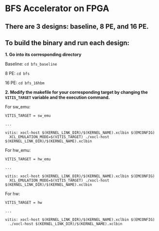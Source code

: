 # BFS Accelerator on FPGA

## There are 3 designs: baseline, 8 PE, and 16 PE. 
## To build the binary and run each design: 

**1. Go into its corresponding directory**

Baseline: `cd bfs_baseline`

8 PE: `cd bfs`

16 PE: `cd bfs_16hbm`

**2. Modify the makefile for your corresponding target by changing the `VITIS_TARGET` variable and the execution command.** 

For sw_emu:
```
VITIS_TARGET = sw_emu

...

vitis: xocl-host $(KERNEL_LINK_DIR)/$(KERNEL_NAME).xclbin $(EMCONFIG)
  XCL_EMULATION_MODE=$(VITIS_TARGET) ./xocl-host $(KERNEL_LINK_DIR)/$(KERNEL_NAME).xclbin
```

For hw_emu:
```
VITIS_TARGET = hw_emu

...

vitis: xocl-host $(KERNEL_LINK_DIR)/$(KERNEL_NAME).xclbin $(EMCONFIG)
  XCL_EMULATION_MODE=$(VITIS_TARGET) ./xocl-host $(KERNEL_LINK_DIR)/$(KERNEL_NAME).xclbin
```

For hw:
```
VITIS_TARGET = hw

...

vitis: xocl-host $(KERNEL_LINK_DIR)/$(KERNEL_NAME).xclbin $(EMCONFIG)
  ./xocl-host $(KERNEL_LINK_DIR)/$(KERNEL_NAME).xclbin
```
